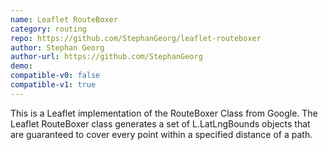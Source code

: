 ```yaml
---
name: Leaflet RouteBoxer
category: routing
repo: https://github.com/StephanGeorg/leaflet-routeboxer
author: Stephan Georg
author-url: https://github.com/StephanGeorg
demo: 
compatible-v0: false
compatible-v1: true
---
```


This is a Leaflet implementation of the RouteBoxer Class from Google. The Leaflet RouteBoxer class generates a set of L.LatLngBounds objects that are guaranteed to cover every point within a specified distance of a path.
